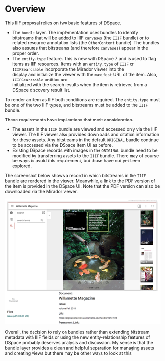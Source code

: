 # Overview

This IIIF proposal relies on two basic features of DSpace. 

* The `bundle` layer. The implementation uses bundles to identify bitstreams that will be added 
  to IIIF `canvases` (the `IIIF` bundle) or to related resource annotation lists (the `OtherContent` bundle). 
  The bundles also assures that bitstreams (and therefore `canvases`) appear in the proper order.
* The `entity.type` feature. This is new with DSpace 7 and is used to flag items as IIIF resources. 
  Items with an `entity.type` of `IIIF` or `IIIFSearchable` incorporate the Mirador viewer into the  
  display and initialize the viewer with the `manifest` URL of the item. Also, `IIIFSearchable` entities are  
  initialized with the search results when the item is retrieved from a DSpace discovery result list.

To render an item as IIIF both conditions are required.  The `entity.type` must be one of the two IIIF types, 
and bitstreams must be added to the `IIIF` bundle.

These requirements have implications that merit consideration.

* The assets in the `IIIF` bundle are viewed and accessed only via the IIIF viewer. The IIIF viewer also provides 
  downloads and citation information for these assets. Any bitstreams in the default `ORIGINAL` bundle continue to 
  be accessed via the DSpace Item UI as before. 
* Existing DSpace records with images in the `ORIGINAL` bundle need to be modified by transferring assets to the 
  `IIIF` bundle. There may of course be ways to avoid this requirement, but those have not yet been explored.  
  
The screenshot below shows a record in which bitstreams in the `IIIF` bundle are rendered in the viewer. Meanwhile, a link to the
PDF version of the item is provided in the DSpace UI. Note that the PDF version can also be downloaded via the Mirador viewer.

![item image](images/sample_rec.png "Item")

Overall, the decision to rely on bundles rather than extending bitstream metadata with IIIF fields or using the new 
entity-relationship features of DSpace probably deserves analysis and discussion. My sense is that the bundle layer 
provides a clean and helpful separation for managing assets and creating views but there may be other ways to look
at this.


